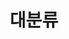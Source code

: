---
title: "대분류"
layout: categories
permalink: /대분류/
author_profile: true
sidebar_main: true
taxonomy: 대분류
---